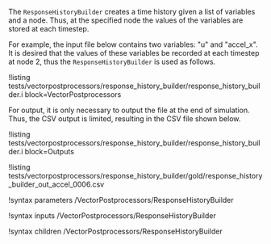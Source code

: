 The `ResponseHistoryBuilder` creates a time history given a list of variables and a node. Thus, at the specified node the values of the variables are stored at each timestep.

For example, the input file below contains two variables: "u" and "accel_x". It is desired that
the values of these variables be recorded at each timestep at node 2, thus the `ResponseHistoryBuilder` is used as follows.

!listing tests/vectorpostprocessors/response_history_builder/response_history_builder.i block=VectorPostprocessors

For output, it is only necessary to output the file at the end of simulation. Thus, the CSV output
is limited, resulting in the CSV file shown below.

!listing tests/vectorpostprocessors/response_history_builder/response_history_builder.i block=Outputs

!listing tests/vectorpostprocessors/response_history_builder/gold/response_history_builder_out_accel_0006.csv

!syntax parameters /VectorPostprocessors/ResponseHistoryBuilder

!syntax inputs /VectorPostprocessors/ResponseHistoryBuilder

!syntax children /VectorPostprocessors/ResponseHistoryBuilder
